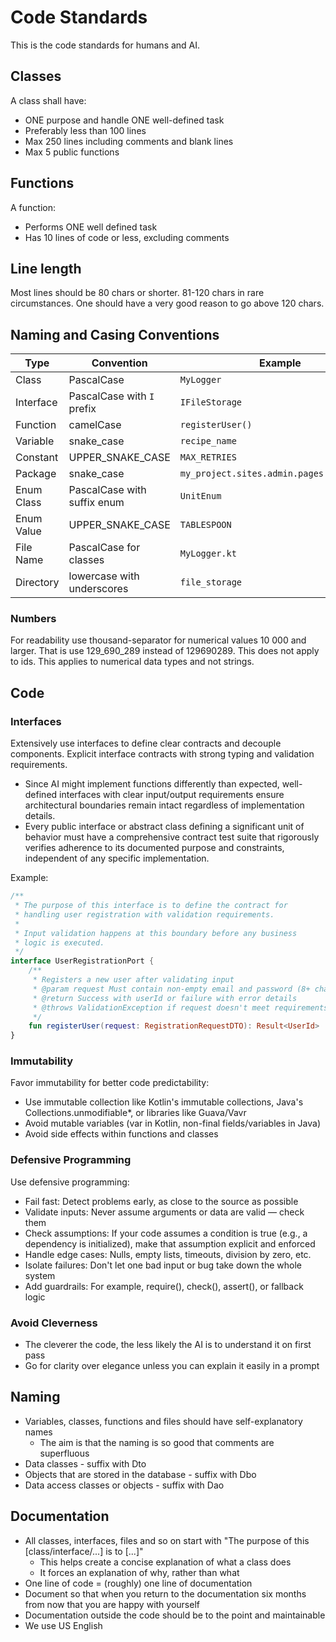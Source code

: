 # Code Standards
This is the code standards for humans and AI. 

## Classes
A class shall have:
- ONE purpose and handle ONE well-defined task
- Preferably less than 100 lines 
- Max 250 lines including comments and blank lines
- Max 5 public functions

## Functions
A function:
- Performs ONE well defined task
- Has 10 lines of code or less, excluding comments

## Line length
Most lines should be 80 chars or shorter.
81-120 chars in rare circumstances. 
One should have a very good reason to go above 120 chars.

## Naming and Casing Conventions

| Type       | Convention                  | Example                                   |
|------------|-----------------------------|-------------------------------------------|
| Class      | PascalCase                  | `MyLogger`                                |
| Interface  | PascalCase with `I` prefix  | `IFileStorage`                            |
| Function   | camelCase                   | `registerUser()`                          |
| Variable   | snake_case                  | `recipe_name`                             |
| Constant   | UPPER_SNAKE_CASE            | `MAX_RETRIES`                             |
| Package    | snake_case                  | `my_project.sites.admin.pages.admin_user` |
| Enum Class | PascalCase with suffix enum | `UnitEnum`                                |
| Enum Value | UPPER_SNAKE_CASE            | `TABLESPOON`                              |
| File Name  | PascalCase for classes      | `MyLogger.kt`                             |
| Directory  | lowercase with underscores  | `file_storage`                            |

### Numbers
For readability use thousand-separator for numerical values 10 000 and larger. 
That is use 129_690_289 instead of 129690289. 
This does not apply to ids. 
This applies to numerical data types and not strings.

## Code
### Interfaces
Extensively use interfaces to define clear contracts and decouple components. Explicit interface contracts with strong typing and validation requirements.
- Since AI might implement functions differently than expected, well-defined interfaces with clear input/output requirements ensure architectural boundaries remain intact regardless of implementation details.
- Every public interface or abstract class defining a significant unit of behavior must have a comprehensive contract test suite that rigorously verifies adherence to its documented purpose and constraints, independent of any specific implementation.

Example:
```kotlin
/**
 * The purpose of this interface is to define the contract for
 * handling user registration with validation requirements.
 *
 * Input validation happens at this boundary before any business
 * logic is executed.
 */
interface UserRegistrationPort {
    /**
     * Registers a new user after validating input
     * @param request Must contain non-empty email and password (8+ chars)
     * @return Success with userId or failure with error details
     * @throws ValidationException if request doesn't meet requirements
     */
    fun registerUser(request: RegistrationRequestDTO): Result<UserId>
}
```

### Immutability
Favor immutability for better code predictability:
- Use immutable collection like Kotlin's immutable collections, Java's Collections.unmodifiable*, or libraries like Guava/Vavr
- Avoid mutable variables (var in Kotlin, non-final fields/variables in Java)
- Avoid side effects within functions and classes

### Defensive Programming
Use defensive programming:
- Fail fast: Detect problems early, as close to the source as possible
- Validate inputs: Never assume arguments or data are valid — check them
- Check assumptions: If your code assumes a condition is true (e.g., a dependency is initialized), make that assumption explicit and enforced
- Handle edge cases: Nulls, empty lists, timeouts, division by zero, etc.
- Isolate failures: Don't let one bad input or bug take down the whole system
- Add guardrails: For example, require(), check(), assert(), or fallback logic

### Avoid Cleverness
- The cleverer the code, the less likely the AI is to understand it on first pass
- Go for clarity over elegance unless you can explain it easily in a prompt

## Naming
- Variables, classes, functions and files should have self-explanatory names
  - The aim is that the naming is so good that comments are superfluous
- Data classes - suffix with Dto
- Objects that are stored in the database - suffix with Dbo
- Data access classes or objects - suffix with Dao

## Documentation
- All classes, interfaces, files and so on start with "The purpose of this [class/interface/...] is to [...]"
  - This helps create a concise explanation of what a class does
  - It forces an explanation of why, rather than what
- One line of code = (roughly) one line of documentation
- Document so that when you return to the documentation six months from now that you are happy with yourself
- Documentation outside the code should be to the point and maintainable
- We use US English
